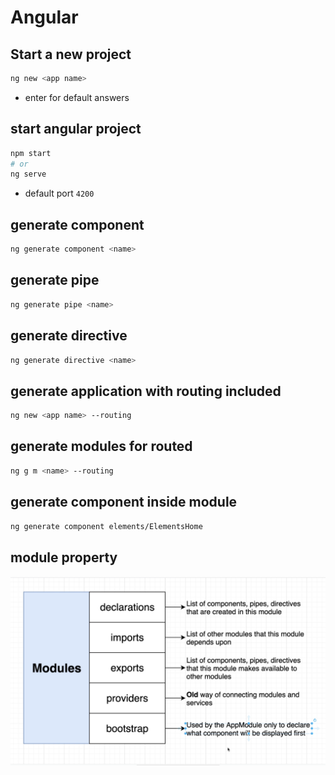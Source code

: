 # Angular

## Start a new project
```bash
ng new <app name>
```
- enter for default answers

## start angular project
```bash
npm start 
# or
ng serve
```
- default port
` 4200 `

## generate component
```bash
ng generate component <name>
```

## generate pipe
```bash
ng generate pipe <name>
```

## generate directive
```bash
ng generate directive <name>
```

## generate application with routing included
```bash
ng new <app name> --routing
```

## generate modules for routed
```bash
ng g m <name> --routing
```

## generate component inside module
```bash
ng generate component elements/ElementsHome
```

## module property
![alt text](module-property.png)